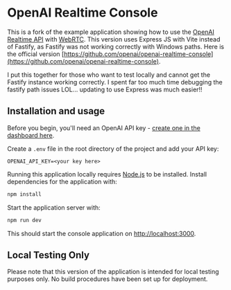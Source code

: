 # OpenAI Realtime Console

This is a fork of the example application showing how to use the [OpenAI Realtime API](https://platform.openai.com/docs/guides/realtime) with [WebRTC](https://platform.openai.com/docs/guides/realtime-webrtc). This version uses Express JS with Vite instead of Fastify, as Fastify was not working correctly with Windows paths. Here is the official version [https://github.com/openai/openai-realtime-console](https://github.com/openai/openai-realtime-console).

I put this together for those who want to test locally and cannot get the Fastify instance working correctly. I spent far too much time debugging the fastify path issues LOL... updating to use Express was much easier!!

## Installation and usage

Before you begin, you'll need an OpenAI API key - [create one in the dashboard here](https://platform.openai.com/settings/api-keys). 

Create a `.env` file in the root directory of the project and add your API key:

```
OPENAI_API_KEY=<your key here>
```

Running this application locally requires [Node.js](https://nodejs.org/) to be installed. Install dependencies for the application with:

```bash
npm install
```

Start the application server with:

```bash
npm run dev
```

This should start the console application on [http://localhost:3000](http://localhost:3000).


## Local Testing Only

Please note that this version of the application is intended for local testing purposes only. No build procedures have been set up for deployment.